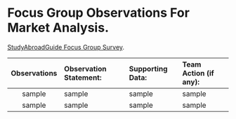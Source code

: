 #  Focus Group Observations For Market Analysis.

 [StudyAbroadGuide Focus Group Survey](https://docs.google.com/forms/d/e/1FAIpQLScj9X045MlKwS6MV4iqcJmKFbzhplZORxbv02UyInDYFxdFLg/viewform?usp=sf_link).



| Observations | Observation Statement: |Supporting Data: | Team Action (if any): |
| :---:        |  :---           | :---          | :---        |
|sample   | sample     | sample   | sample    |
| sample     | sample     | sample     | sample    |
